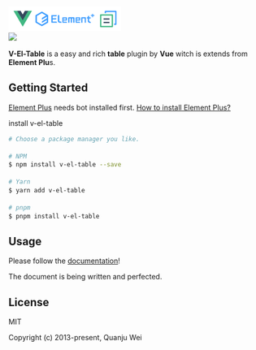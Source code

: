 
<a href="https://v-el-table.anbine.com/">
    <img src="./public/zip.png" height="48px" width="auto" alt="" />
</a>
<br/>
<a href="https://www.npmjs.com/package/v-el-table">
    <img src="https://img.shields.io/badge/npm-0.1.0--alpha.20-brightgreen">
</a>


**V-El-Table** is a easy and rich **table** plugin by **Vue** witch is extends from **Element Plu**s.

## Getting Started

[Element Plus](https://element-plus.org) needs bot installed first. [How to install Element Plus?](https://element-plus.org/en-US/guide/installation.html)

install v-el-table

```sh
# Choose a package manager you like.

# NPM
$ npm install v-el-table --save

# Yarn
$ yarn add v-el-table

# pnpm
$ pnpm install v-el-table
```

## Usage

Please follow the [documentation](https://v-el-table.anbine.com/)!

The document is being written and perfected.

## License

MIT

Copyright (c) 2013-present, Quanju Wei
